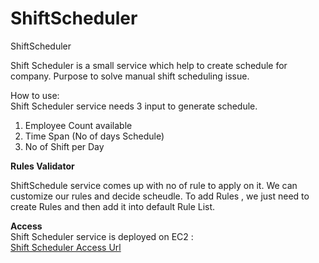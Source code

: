 # ShiftScheduler
ShiftScheduler

Shift Scheduler is a small service which help to create schedule for company.
Purpose to solve manual shift scheduling issue.

How to use:  
Shift Scheduler service needs 3 input to generate schedule.
1. Employee Count available
2. Time Span (No of days Schedule)
3. No of Shift per Day

**Rules Validator**

ShiftSchedule service comes up with no of rule to apply on it.
We can customize our rules and decide scheudle.
To add Rules , we just need to create Rules and then add it into default Rule List.

**Access**  
Shift Scheduler service is deployed on EC2 :  
[Shift Scheduler Access Url](http://34.208.45.239:9991/)
  
   
